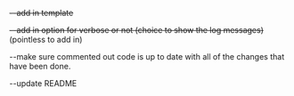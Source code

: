 ~~--add in template~~

~~--add in option for verbose or not (choice to show the log messages)~~ (pointless to add in)

--make sure commented out code is up to date with all of the changes that have been done.

--update README
